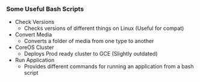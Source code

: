 ### Some Useful Bash Scripts

+ Check Versions
  - Checks versions of different things on Linux (Useful for compat)
+ Convert Media
  - Converts a folder of media from one type to another
+ CoreOS Cluster
  - Deploys Prod ready cluster to GCE (Slightly outdated)
+ Run Application
  - Provides different commands for running an application from a bash script
